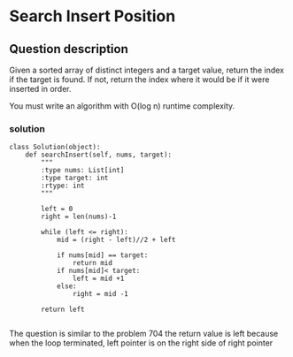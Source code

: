 # Search Insert Position

## Question description
Given a sorted array of distinct integers and a target value, return the index if the target is found. If not, return the index where it would be if it were inserted in order.

You must write an algorithm with O(log n) runtime complexity.
### solution
```
class Solution(object):
    def searchInsert(self, nums, target):
        """
        :type nums: List[int]
        :type target: int
        :rtype: int
        """
        
        left = 0
        right = len(nums)-1
        
        while (left <= right):
            mid = (right - left)//2 + left
            
            if nums[mid] == target:
                return mid
            if nums[mid]< target:
                left = mid +1
            else:
                right = mid -1
        
        return left
    
```
The question is similar to the problem 704
the return value is left because when the loop terminated, left pointer is on the right side of right pointer